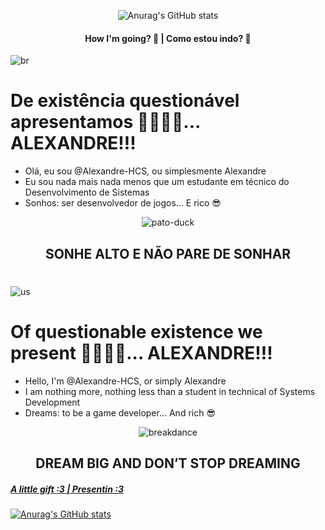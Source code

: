<div align="center">
  
![Anurag's GitHub stats](https://github-readme-stats.vercel.app/api?username=Alexandre-HCS&show_icons=true&theme=dark)
#### How I'm going? 🤨 | Como estou indo? 🤨

</div>

![br](https://github.com/user-attachments/assets/472ad049-65ac-4d35-94ce-35aded1a9179)

# De existência questionável apresentamos 🥁🥁🥁🥁... ALEXANDRE!!!

- Olá, eu sou @Alexandre-HCS, ou simplesmente Alexandre
- Eu sou nada mais nada menos que um estudante em técnico do Desenvolvimento de Sistemas
- Sonhos: ser desenvolvedor de jogos... E rico 😎

<div align="center">
  
![pato-duck](https://github.com/user-attachments/assets/38f5c088-3f02-4c33-998a-052c1ed218ed)

## SONHE ALTO E NÃO PARE DE SONHAR
</div>

#
#

![us](https://github.com/user-attachments/assets/62d7003f-1309-41dd-b840-776fd2c134aa)

# Of questionable existence we present 🥁🥁🥁🥁... ALEXANDRE!!!

- Hello, I'm @Alexandre-HCS, or simply Alexandre
- I am nothing more, nothing less than a student in technical of Systems Development
- Dreams: to be a game developer... And rich 😎

<div align="center">
  
![breakdance](https://github.com/user-attachments/assets/61c1f964-5f81-4b4c-806b-c163dc917142)

## DREAM BIG AND DON’T STOP DREAMING
</div>

##### [A little gift :3 | Presentin :3](https://www.youtube.com/watch?v=dQw4w9WgXcQ)

[![Anurag's GitHub stats](https://img.shields.io/badge/Gmail-D14836?style=for-the-badge&logo=gmail&logoColor=white)](mailto:holy.cow3728@gmail.com)

<!---
Alexandre-HCS/Alexandre-HCS is a ✨ special ✨ repository because its `README.md` (this file) appears on your GitHub profile.
You can click the Preview link to take a look at your changes.
--->
